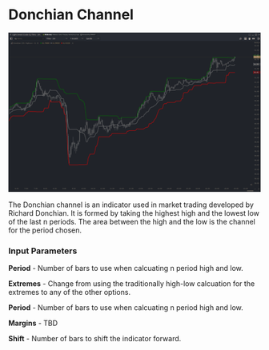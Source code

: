# Donchian Channel

![Example of Donchian Channel](../../../../.gitbook/assets/donchainChannel.png)

The Donchian channel is an indicator used in market trading developed by Richard Donchian. It is formed by taking the highest high and the lowest low of the last n periods. The area between the high and the low is the channel for the period chosen.

### Input Parameters
**Period** - Number of bars to use when calcuating n period high and low.

**Extremes** - Change from using the traditionally high-low calcuation for the extremes to any of the other options.

**Period** - Number of bars to use when calcuating n period high and low.

**Margins** - TBD

**Shift** - Number of bars to shift the indicator forward. 